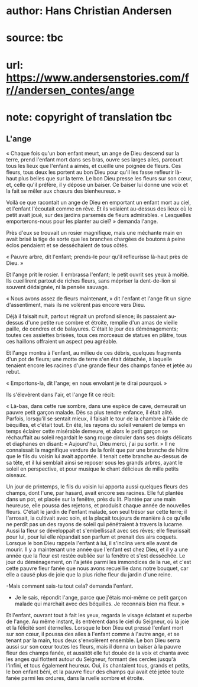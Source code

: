 # author: Hans Christian Andersen
# source: tbc
# url: https://www.andersenstories.com/fr//andersen_contes/ange
# note: copyright of translation tbc

## L'ange 

« Chaque fois qu'un bon enfant meurt, un ange de Dieu descend sur la
terre, prend l'enfant mort dans ses bras, ouvre ses larges ailes,
parcourt tous les lieux que l'enfant a aimés, et cueille une poignée de
fleurs. Ces fleurs, tous deux les portent au bon Dieu pour qu'il les
fasse refleurir là-haut plus belles que sur la terre. Le bon Dieu presse
les fleurs sur son cœur, et, celle qu'il préfère, il y dépose un
baiser. Ce baiser lui donne une voix et la fait se mêler aux chœurs des
bienheureux. »

Voilà ce que racontait un ange de Dieu en emportant un enfant mort au
ciel, et l'enfant l'écoutait comme en rêve. Et ils volaient au-dessus
des lieux où le petit avait joué, sur des jardins parsemés de fleurs
admirables. « Lesquelles emporterons-nous pour les planter au ciel? »
demanda l'ange.

Près d'eux se trouvait un rosier magnifique, mais une méchante main en
avait brisé la tige de sorte que les branches chargées de boutons à
peine éclos pendaient et se desséchaient de tous côtés.

« Pauvre arbre, dit l'enfant; prends-le pour qu'il refleurisse là-haut
près de Dieu. »

Et l'ange prit le rosier. Il embrassa l'enfant; le petit ouvrit ses
yeux à moitié. Ils cueillirent partout de riches fleurs, sans mépriser
la dent-de-lion si souvent dédaignée, ni la pensée sauvage.

« Nous avons assez de fleurs maintenant, » dit l'enfant et l'ange fit
un signe d'assentiment, mais ils ne volèrent pas encore vers Dieu.

Déjà il faisait nuit, partout régnait un profond silence; ils passaient
au-dessus d'une petite rue sombre et étroite, remplie d'un amas de
vieille paille, de cendres et de balayures. C'était le jour des
déménagements; toutes ces assiettes brisées, tous ces morceaux de
statues en plâtre, tous ces haillons offraient un aspect peu agréable.

Et l'ange montra à l'enfant, au milieu de ces débris, quelques
fragments d'un pot de fleurs; une motte de terre s'en était détachée,
à laquelle tenaient encore les racines d'une grande fleur des champs
fanée et jetée au rebut.

« Emportons-la, dit l'ange; en nous envolant je te dirai pourquoi. »

Ils s'élevèrent dans l'air, et l'ange fit ce récit:

« Là-bas, dans cette rue sombre, dans une espèce de cave, demeurait un
pauvre petit garçon malade. Dès sa plus tendre enfance, il était alité.
Parfois, lorsqu'il se sentait mieux, il faisait le tour de la chambre à
l'aide de béquilles, et c'était tout. En été, les rayons du soleil
venaient de temps en temps éclairer cette misérable demeure, et alors le
petit garçon se réchauffait au soleil regardait le sang rouge circuler
dans ses doigts délicats et diaphanes en disant: « Aujourd'hui, Dieu
merci, j'ai pu sortir. » Il ne connaissait la magnifique verdure de la
forêt que par une branche de hêtre que le fils du voisin lui avait
apportée. Il tenait cette branche au-dessus de sa tête, et il lui
semblait ainsi se reposer sous les grands arbres, ayant le soleil en
perspective, et pour musique le chant délicieux de mille petits oiseaux.

Un jour de printemps, le fils du voisin lui apporta aussi quelques
fleurs des champs, dont l'une, par hasard, avait encore ses racines.
Elle fut plantée dans un pot, et placée sur la fenêtre, près du lit.
Plantée par une main heureuse, elle poussa des rejetons, et produisit
chaque année de nouvelles fleurs. C'était le jardin de l'enfant
malade, son seul trésor sur cette terre; il l'arrosait, la cultivait
avec soin, et la plaçait toujours de manière à ce qu'elle ne perdît pas
un des rayons de soleil qui pénétraient à travers la lucarne. Aussi la
fleur se développait et s'embellissait avec ses rêves; elle fleurissait
pour lui, pour lui elle répandait son parfum et prenait des airs
coquets. Lorsque le bon Dieu rappela l'enfant à lui, il s'inclina vers
elle avant de mourir. II y a maintenant une année que l'enfant est chez
Dieu, et il y a une année que la fleur est restée oubliée sur la fenêtre
et s'est desséchée. Le jour du déménagement, on l'a jetée parmi les
immondices de la rue, et c'est cette pauvre fleur fanée que nous avons
recueillie dans notre bouquet, car elle a causé plus de joie que la plus
riche fleur du jardin d'une reine.

-Mais comment sais-tu tout cela? demanda l'enfant.

- Je le sais, répondit l'ange, parce que j'étais moi-même ce petit
garçon malade qui marchait avec des béquilles. Je reconnais bien ma
fleur. »

Et l'enfant, ouvrant tout à fait les yeux, regarda le visage éclatant
et superbe de l'ange. Au même instant, ils entrèrent dans le ciel du
Seigneur, où la joie et la félicité sont éternelles. Lorsque le bon Dieu
eut pressé l'enfant mort sur son cœur, il poussa des ailes à l'enfant
comme à l'autre ange, et se tenant par la main, tous deux s'envolèrent
ensemble. Le bon Dieu serra aussi sur son cœur toutes les fleurs, mais
il donna un baiser à la pauvre fleur des champs fanée, et aussitôt elle
fut douée de la voix et chanta avec les anges qui flottent autour du
Seigneur, formant des cercles jusqu'à l'infini, et tous également
heureux. Oui, ils chantaient tous, grands et petits, le bon enfant béni,
et la pauvre fleur des champs qui avait été jetée toute fanée parmi les
ordures, dans la ruelle sombre et étroite.
